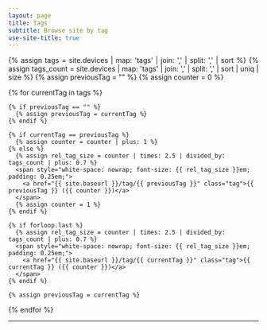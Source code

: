 ```yaml
---
layout: page
title: Tags
subtitle: Browse site by tag
use-site-title: true
---
```


<div class="home">
  <p class="post-meta" style="text-align: justify;">
  {% assign tags =  site.devices | map: 'tags' | join: ',' | split: ',' | sort %}
  {% assign tags_count =  site.devices | map: 'tags' | join: ',' | split: ',' | sort | uniq | size %}
  {% assign previousTag = "" %}
  {% assign counter = 0 %}

  {% for currentTag in tags %}

    {% if previousTag == "" %}
      {% assign previousTag = currentTag %}
    {% endif %}

    {% if currentTag == previousTag %}
      {% assign counter = counter | plus: 1 %}
    {% else %}
      {% assign rel_tag_size = counter | times: 2.5 | divided_by: tags_count | plus: 0.7 %}
      <span style="white-space: nowrap; font-size: {{ rel_tag_size }}em; padding: 0.25em;">
        <a href="{{ site.baseurl }}/tag/{{ previousTag }}" class="tag">{{ previousTag }} ({{ counter }})</a>
      </span>
      {% assign counter = 1 %}
    {% endif %}

    {% if forloop.last %}
      {% assign rel_tag_size = counter | times: 2.5 | divided_by: tags_count | plus: 0.7 %}
      <span style="white-space: nowrap; font-size: {{ rel_tag_size }}em; padding: 0.25em;">
        <a href="{{ site.baseurl }}/tag/{{ currentTag }}" class="tag">{{ currentTag }} ({{ counter }})</a>
      </span>
    {% endif %}

    {% assign previousTag = currentTag %}

  {% endfor %}
  </p>
</div>

<hr>
